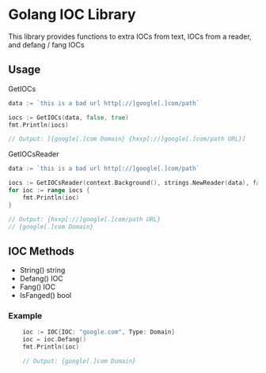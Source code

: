 # Golang IOC Library

This library provides functions to extra IOCs from text, IOCs from a reader, and defang / fang IOCs

## Usage

GetIOCs

```go
data := `this is a bad url http[://]google[.]com/path`

iocs := GetIOCs(data, false, true)
fmt.Println(iocs)

// Output: [{google[.]com Domain} {hxxp[://]google[.]com/path URL}]
```

GetIOCsReader

```go
data := `this is a bad url http[://]google[.]com/path`

iocs := GetIOCsReader(context.Background(), strings.NewReader(data), false, true)
for ioc := range iocs {
    fmt.Println(ioc)
}

// Output: {hxxp[://]google[.]com/path URL}
// {google[.]com Domain}
```

## IOC Methods

- String() string
- Defang() IOC
- Fang() IOC
- IsFanged() bool

### Example

```go
    ioc := IOC{IOC: "google.com", Type: Domain}
    ioc = ioc.Defang()
    fmt.Println(ioc)

    // Output: {google[.]com Domain}
```

